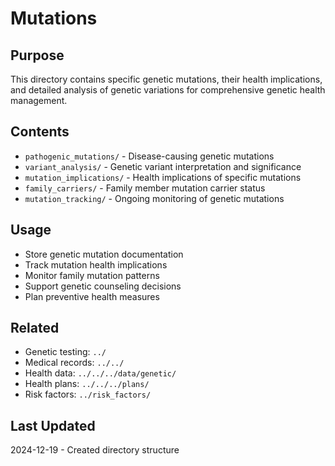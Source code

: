 # Mutations

## Purpose
This directory contains specific genetic mutations, their health implications, and detailed analysis of genetic variations for comprehensive genetic health management.

## Contents
- `pathogenic_mutations/` - Disease-causing genetic mutations
- `variant_analysis/` - Genetic variant interpretation and significance
- `mutation_implications/` - Health implications of specific mutations
- `family_carriers/` - Family member mutation carrier status
- `mutation_tracking/` - Ongoing monitoring of genetic mutations

## Usage
- Store genetic mutation documentation
- Track mutation health implications
- Monitor family mutation patterns
- Support genetic counseling decisions
- Plan preventive health measures

## Related
- Genetic testing: `../`
- Medical records: `../../`
- Health data: `../../../data/genetic/`
- Health plans: `../../../plans/`
- Risk factors: `../risk_factors/`

## Last Updated
2024-12-19 - Created directory structure
